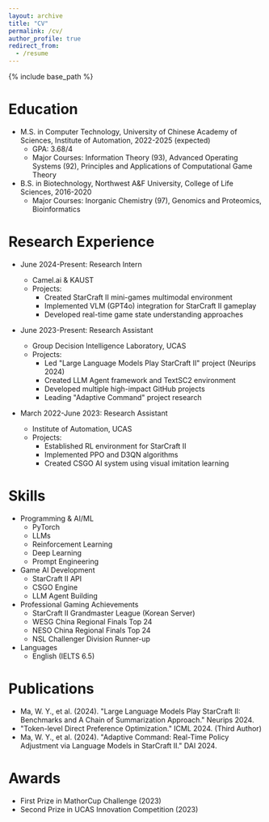```yaml
---
layout: archive
title: "CV"
permalink: /cv/
author_profile: true
redirect_from:
  - /resume
---
```

{% include base_path %}

Education
======
* M.S. in Computer Technology, University of Chinese Academy of Sciences, Institute of Automation, 2022-2025 (expected)
  * GPA: 3.68/4
  * Major Courses: Information Theory (93), Advanced Operating Systems (92), Principles and Applications of Computational Game Theory
* B.S. in Biotechnology, Northwest A&F University, College of Life Sciences, 2016-2020
  * Major Courses: Inorganic Chemistry (97), Genomics and Proteomics, Bioinformatics

Research Experience
======
* June 2024-Present: Research Intern
  * Camel.ai & KAUST
  * Projects:
    * Created StarCraft II mini-games multimodal environment
    * Implemented VLM (GPT4o) integration for StarCraft II gameplay
    * Developed real-time game state understanding approaches



* June 2023-Present: Research Assistant
  * Group Decision Intelligence Laboratory, UCAS
  * Projects:
    * Led "Large Language Models Play StarCraft II" project (Neurips 2024)
    * Created LLM Agent framework and TextSC2 environment
    * Developed multiple high-impact GitHub projects
    * Leading "Adaptive Command" project research

* March 2022-June 2023: Research Assistant
  * Institute of Automation, UCAS
  * Projects:
    * Established RL environment for StarCraft II
    * Implemented PPO and D3QN algorithms
    * Created CSGO AI system using visual imitation learning

Skills
======
* Programming & AI/ML
  * PyTorch
  * LLMs
  * Reinforcement Learning
  * Deep Learning
  * Prompt Engineering
* Game AI Development
  * StarCraft II API
  * CSGO Engine
  * LLM Agent Building
* Professional Gaming Achievements
  * StarCraft II Grandmaster League (Korean Server)
  * WESG China Regional Finals Top 24
  * NESO China Regional Finals Top 24
  * NSL Challenger Division Runner-up
* Languages
  * English (IELTS 6.5)

Publications
======
* Ma, W. Y., et al. (2024). "Large Language Models Play StarCraft II: Benchmarks and A Chain of Summarization Approach." Neurips 2024.
* "Token-level Direct Preference Optimization." ICML 2024. (Third Author)
* Ma, W. Y., et al. (2024). "Adaptive Command: Real-Time Policy Adjustment via Language Models in StarCraft II." DAI 2024.

Awards
======
* First Prize in MathorCup Challenge (2023)
* Second Prize in UCAS Innovation Competition (2023)
